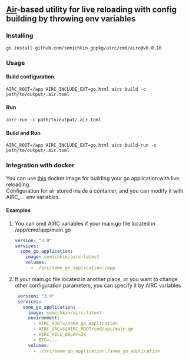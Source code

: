 ## [Air](https://github.com/cosmtrek/air)-based utility for live reloading with config building by throwing env variables

### Installing
`go install github.com/semichkin-gopkg/airc/cmd/airc@v0.0.10`

### Usage
#### Build configuration
`AIRC_ROOT=/app AIRC_INCLUDE_EXT=go,html airc build -c path/to/output/.air.toml`
#### Run
`airc run -c path/to/output/.air.toml`
#### Build and Run
`AIRC_ROOT=/app AIRC_INCLUDE_EXT=go,html airc build-run -c path/to/output/.air.toml`

### Integration with docker
You can use [this](https://hub.docker.com/r/semichkin/airc/tags) docker image for building your go application with live reloading.  
Configuration for air stored inside a container, and you can modify it with AIRC_... env variables.

#### Examples
1. You can omit AIRC variables if your main.go file located in /app/cmd/app/main.go 
    ```yaml
    version: "3.9"
    services:
      some_go_application:
        image: semichkin/airc:latest
        volumes:
          - ./src/some_go_application:/app
    ```
2. If your main.go file located in another place, or you want to change other configuration parameters, you can specify it by AIRC variables
   ```yaml
    version: "3.9"
    services:
      some_go_application:
        image: semichkin/airc:latest
        environment:
          - AIRC_ROOT=/some_go_application
          - AIRC_SRC=$$AIRC_ROOT/cmd/api/main.go
          - AIRC_KILL_DELAY=2s
          - ETC=...
        volumes:
          - ./src/some_go_application:/some_go_application
    ```